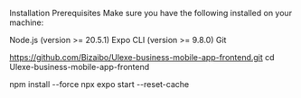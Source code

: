 Installation
Prerequisites
Make sure you have the following installed on your machine:

Node.js (version >= 20.5.1)
Expo CLI (version >= 9.8.0)
Git

https://github.com/Bizaibo/Ulexe-business-mobile-app-frontend.git
cd Ulexe-business-mobile-app-frontend

npm install --force
npx expo start --reset-cache
